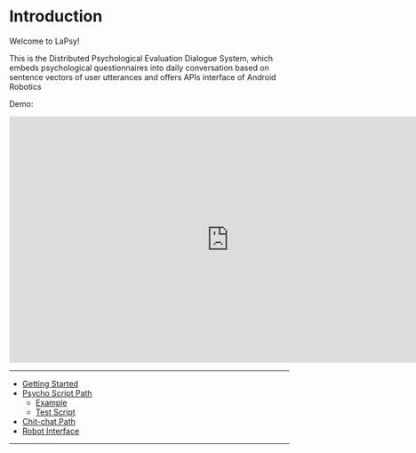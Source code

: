 # Introduction

Welcome to LaPsy!

This is the Distributed Psychological Evaluation Dialogue System, which embeds psychological questionnaires into daily conversation based on sentence vectors of user utterances and offers APIs interface of Android Robotics

Demo:

<iframe frameborder="0" scrolling="no" marginheight="0" marginwidth="0"width="788.54" height="443" type="text/html" src="https://www.youtube.com/embed/fjalezI212I?autoplay=0&fs=1&iv_load_policy=3&showinfo=1&rel=0&cc_load_policy=0&start=0&end=0&origin=http://youtubeembedcode.com"><div><small><a href="https://youtubeembedcode.com/de/">youtubeembedcode de</a></small></div><div><small><a href="https://bettingsidorutansvensklicens.nu/">betting utan svensk licens</a></small></div></iframe>

---

* [Getting Started](guide/usage.md)
* [Psycho Script Path](script/designscript.md)
	- [Example](script/example.md)
	- [Test Script](script/testscript.md)
* [Chit-chat Path](model/chitchat.md)
* [Robot Interface](interface/socialrobot.md)

---


